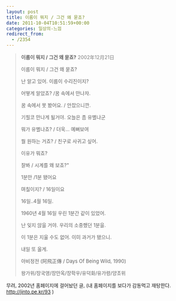 ```yaml
---
layout: post
title: 이름이 뭐지 / 그건 왜 묻죠?
date: 2011-10-04T10:51:59+00:00
categories: 일상의-느낌
redirect_from:
  - /2354
---
```




<BLOCKQUOTE><FONT size=2><B>이름이 뭐지 / 그건 왜 묻죠?</B></FONT> <FONT color=gray size=2>2002年12月21日 </FONT><FONT size=2>

<P>이름이 뭐지 / 그건 왜 묻죠?

난 알고 있어. 이름이 수리진이지?

어떻게 알았죠? /꿈 속에서 만나자.</P>

<P>꿈 속에서 못 봤어요. / 안잤으니깐.

기필코 만나게 될거야. 오늘은 좀 유별나군

뭐가 유별나죠? / 더욱... 예뻐보여

뭘 원하는 거죠? / 친구로 사귀고 싶어.

이유가 뭐죠?

잘봐 / 시계를 왜 보죠?"

1분만 /1분 됐어요

며칠이지? / 16일이요</P>

<P>16일..4월 16일.

1960년 4월 16일 우린 1분간 같이 있었어.

난 잊지 않을 거야. 우리의 소중했던 1분을.

이 1분은 지울 수도 없어. 이미 과거가 됐으니.

내일 또 올게.</P>

<P>아비정전 (阿飛正傳 / Days Of Being Wild, 1990)

왕가위/장국영/장만옥/장학우/유덕화/유가령/양조위</P></FONT></BLOCKQUOTE><FONT size=2>

<P></P>

<P>

</P>

<P>무려, 2002년 홈페이지에 걸어놨던 글, (내 홈페이지를 보다가 감동먹고 재탕한다. <A title="[http://jinto.pe.kr/219]로 이동합니다." href="http://jinto.pe.kr/93" target=_blank>http://jinto.pe.kr/93</A> )

</P></FONT>
